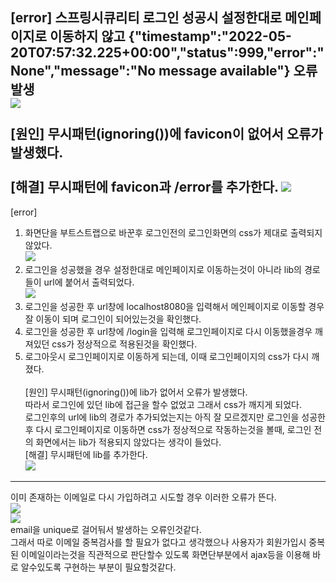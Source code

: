 [error] 스프링시큐리티 로그인 성공시 설정한대로 메인페이지로 이동하지 않고  {"timestamp":"2022-05-20T07:57:32.225+00:00","status":999,"error":"None","message":"No message available"} 오류 발생<br>
![](https://img1.daumcdn.net/thumb/R1280x0/?scode=mtistory2&fname=https%3A%2F%2Fblog.kakaocdn.net%2Fdn%2FLPTQc%2FbtrCJcJdqBq%2Fnp6UWF4KjPOhlAunCLgKB0%2Fimg.png)
<br><br>
[원인] 무시패턴(ignoring())에 favicon이 없어서 오류가 발생했다.<br><br>
[해결] 무시패턴에 favicon과 /error를 추가한다.
![](https://img1.daumcdn.net/thumb/R1280x0/?scode=mtistory2&fname=https%3A%2F%2Fblog.kakaocdn.net%2Fdn%2Fo7HCC%2FbtrCJKr9TiH%2FbVKM4ykQYrnPDYgCSuKQ70%2Fimg.png)
------------
[error] <br>
1. 화면단을 부트스트랩으로 바꾼후 로그인전의 로그인화면의 css가 제대로 출력되지 않았다.<br>
![](https://img1.daumcdn.net/thumb/R1280x0/?scode=mtistory2&fname=https%3A%2F%2Fblog.kakaocdn.net%2Fdn%2Fc9upWz%2FbtrCHDO9C5N%2FHOqGriupQhX70suaG12Jfk%2Fimg.png)<br>
2. 로그인을 성공했을 경우 설정한대로 메인페이지로 이동하는것이 아니라 lib의 경로들이 url에 붙어서 출력되었다.<br>
![](https://img1.daumcdn.net/thumb/R1280x0/?scode=mtistory2&fname=https%3A%2F%2Fblog.kakaocdn.net%2Fdn%2FbQA8yb%2FbtrCJKyUrlh%2Fyq6wrltKozxXFVVBeB9M51%2Fimg.png)<br>
3. 로그인을 성공한 후 url창에 localhost8080을 입력해서 메인페이지로 이동할 경우 잘 이동이 되며 로그인이 되어있는것을 확인했다.<br>
4. 로그인을 성공한 후 url창에 /login을 입력해 로그인페이지로 다시 이동했을경우 깨져있던 css가 정상적으로 적용된것을 확인했다.<br>
5. 로그아웃시 로그인페이지로 이동하게 되는데, 이때 로그인페이지의 css가 다시 깨졌다.<br><br>
[원인] 무시패턴(ignoring())에 lib가 없어서 오류가 발생했다.<br>
따라서 로그인에 있던 lib에 접근을 할수 없었고 그래서 css가 깨지게 되었다.<br>
로그인후의 url에 lib의 경로가 추가되었는지는 아직 잘 모르겠지만 로그인을 성공한 후 다시 로그인페이지로 이동하면 css가 정상적으로 작동하는것을 볼때, 로그인 전의 화면에서는 lib가 적용되지 않았다는 생각이 들었다.<br>
[해결]  무시패턴에 lib를 추가한다.<br>
![](https://img1.daumcdn.net/thumb/R1280x0/?scode=mtistory2&fname=https%3A%2F%2Fblog.kakaocdn.net%2Fdn%2Fo7HCC%2FbtrCJKr9TiH%2FbVKM4ykQYrnPDYgCSuKQ70%2Fimg.png)

------------

이미 존재하는 이메일로 다시 가입하려고 시도할 경우 이러한 오류가 뜬다.<br>
![](https://img1.daumcdn.net/thumb/R1280x0/?scode=mtistory2&fname=https%3A%2F%2Fblog.kakaocdn.net%2Fdn%2FuvoYq%2FbtrCITJTtxS%2FTqRkvuzCgfXKilA7P3wiDK%2Fimg.png)<br>
![](https://img1.daumcdn.net/thumb/R1280x0/?scode=mtistory2&fname=https%3A%2F%2Fblog.kakaocdn.net%2Fdn%2F6oGT7%2FbtrCJaR8ziZ%2FVQHZ82qaQT9uwq0uw8KOP1%2Fimg.png)<br>
email을 unique로 걸어둬서 발생하는 오류인것같다.<br>
그래서 따로 이메일 중복검사를 할 필요가 없다고 생각했으나 사용자가 회원가입시 중복된 이메일이라는것을 직관적으로 판단할수 있도록 화면단부분에서 ajax등을 이용해 바로 알수있도록 구현하는 부분이 필요할것같다.<br>

